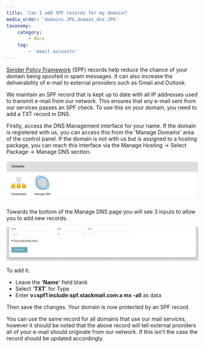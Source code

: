 ```yaml
---
title: 'Can I add SPF records for my domain?'
media_order: 'domains.JPG,domain_dns.JPG'
taxonomy:
    category:
        - docs
    tag:
        - 'email accounts'
---
```


[Sender Policy Framework](https://support.google.com/a/answer/33786?hl=en) (SPF) records help reduce the chance of your domain being spoofed in spam messages. It can also increase the deliverability of e-mail to external providers such as Gmail and Outlook.

We maintain an SPF record that is kept up to date with all IP addresses used to transmit e-mail from our network. This ensures that any e-mail sent from our services passes an SPF check. To use this on your domain, you need to add a TXT record in DNS.

Firstly, access the DNS Management interface for your name. If the domain is registered with us, you can access this from the 'Manage Domains' area of the control panel. If the domain is not with us but is assigned to a hosting package, you can reach this interface via the Manage Hosting -> Select Package -> Manage DNS section.

![](domains.JPG)

Towards the bottom of the Manage DNS page you will see 3 inputs to allow you to add new records. 

![](domain_dns.JPG)

To add it:

- Leave the '**Name**' field blank
- Select '**TXT**' for Type
- Enter **v=spf1 include:spf.stackmail.com a mx -all** as data

Then save the changes. Your domain is now protected by an SPF record. 

You can use the same record for all domains that use our mail services, however it should be noted that the above record will tell external providers all of your e-mail should originate from our network. If this isn't the case the record should be updated accordingly. 
